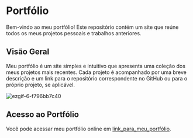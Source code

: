 # Portfólio

Bem-vindo ao meu portfólio! Este repositório contém um site que reúne todos os meus projetos pessoais e trabalhos anteriores.

## Visão Geral

Meu portfólio é um site simples e intuitivo que apresenta uma coleção dos meus projetos mais recentes. Cada projeto é acompanhado por uma breve descrição e um link para o repositório correspondente no GitHub ou para o próprio projeto, se aplicável.

![ezgif-6-f796bb7c40](https://github.com/Vaconer/Vaconer/assets/106969683/0a86b89d-53fb-45db-83f7-f830567275f2)

## Acesso ao Portfólio

Você pode acessar meu portfólio online em [link_para_meu_portfólio](https://vaconer.github.io/portifolio/).
